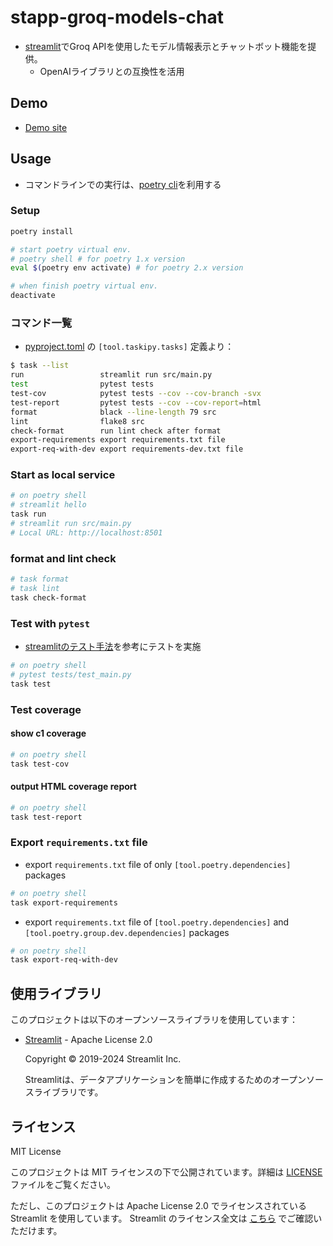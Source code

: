 # stapp-groq-models-chat
- [streamlit](https://streamlit.io/)でGroq APIを使用したモデル情報表示とチャットボット機能を提供。
  - OpenAIライブラリとの互換性を活用

## Demo
- [Demo site](https://sgtao-groq-models-chat.streamlit.app/)

## Usage
- コマンドラインでの実行は、[poetry cli](https://python-poetry.org/docs/)を利用する

### Setup
```sh
poetry install

# start poetry virtual env.
# poetry shell # for poetry 1.x version
eval $(poetry env activate) # for poetry 2.x version

# when finish poetry virtual env.
deactivate
```

### コマンド一覧
- [pyproject.toml](./pyproject.toml) の `[tool.taskipy.tasks]` 定義より：
```sh
$ task --list
run                 streamlit run src/main.py
test                pytest tests
test-cov            pytest tests --cov --cov-branch -svx
test-report         pytest tests --cov --cov-report=html
format              black --line-length 79 src
lint                flake8 src
check-format        run lint check after format
export-requirements export requirements.txt file
export-req-with-dev export requirements-dev.txt file
```

### Start as local service
```sh
# on poetry shell
# streamlit hello
task run
# streamlit run src/main.py
# Local URL: http://localhost:8501
```


### format and lint check
```sh
# task format
# task lint
task check-format
```


### Test with `pytest`
- [streamlitのテスト手法](https://docs.streamlit.io/develop/concepts/app-testing/get-started)を参考にテストを実施
```sh
# on poetry shell
# pytest tests/test_main.py
task test
```

### Test coverage

#### show c1 coverage
```sh
# on poetry shell
task test-cov
```

#### output HTML coverage report
```sh
# on poetry shell
task test-report
```

### Export `requirements.txt` file

- export `requirements.txt` file of only `[tool.poetry.dependencies]` packages
```sh
# on poetry shell
task export-requirements
```

- export `requirements.txt` file of `[tool.poetry.dependencies]` and `[tool.poetry.group.dev.dependencies]` packages
```sh
# on poetry shell
task export-req-with-dev
```

## 使用ライブラリ

このプロジェクトは以下のオープンソースライブラリを使用しています：

- [Streamlit](https://streamlit.io/) - Apache License 2.0

  Copyright © 2019-2024 Streamlit Inc.

  Streamlitは、データアプリケーションを簡単に作成するためのオープンソースライブラリです。


## ライセンス
MIT License

このプロジェクトは MIT ライセンスの下で公開されています。詳細は [LICENSE](./LICENSE) ファイルをご覧ください。

ただし、このプロジェクトは Apache License 2.0 でライセンスされている Streamlit を使用しています。
Streamlit のライセンス全文は [こちら](https://github.com/streamlit/streamlit/blob/develop/LICENSE) でご確認いただけます。
